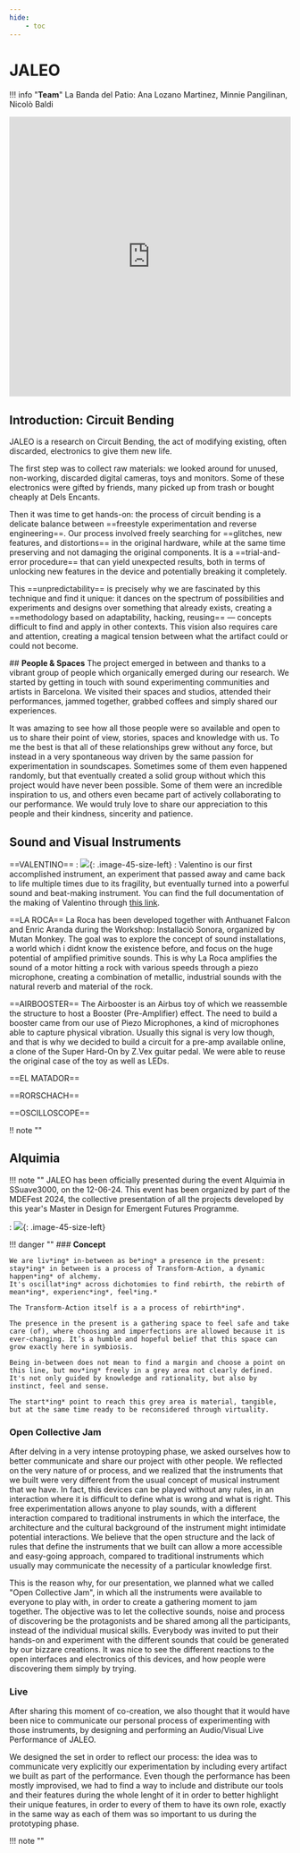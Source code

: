 ```yaml
---
hide:
    - toc
---
```


# **JALEO**

!!! info "**Team**"
     La Banda del Patio: Ana Lozano Martinez, Minnie Pangilinan, Nicolò Baldi

<iframe 
    width="100%" 
    height="500"
    src="https://www.youtube.com/embed/V8TntgS72AU?si=RLyzQFDTJHbDHJP1" 
    title="YouTube video player" 
    frameborder="0" 
    allow="accelerometer; autoplay; clipboard-write; encrypted-media; gyroscope; picture-in-picture; web-share" referrerpolicy="strict-origin-when-cross-origin" 
    allowfullscreen>
</iframe>

## **Introduction: Circuit Bending**

JALEO is a research on Circuit Bending, the act of modifying existing, often discarded, electronics to give them new life. 

The first step was to collect raw materials: we looked around for unused, non-working, discarded digital cameras, toys and monitors. Some of these electronics were gifted by friends, many picked up from trash or bought cheaply at Dels Encants.

Then it was time to get hands-on: the process of circuit bending is a delicate balance between ==freestyle experimentation and reverse engineering==. Our process involved freely searching for ==glitches, new features, and distortions== in the original hardware, while at the same time preserving and not damaging the original components. It is a ==trial-and-error procedure== that can yield unexpected results, both in terms of unlocking new features in the device and potentially breaking it completely.

This ==unpredictability== is precisely why we are fascinated by this technique and find it unique: it dances on the spectrum of possibilities and experiments and designs over something that already exists, creating a ==methodology based on adaptability, hacking, reusing== — concepts  difficult to find and apply in other contexts.
This vision also requires care and attention, creating a magical tension between what the artifact could or could not become. 

## **People & Spaces**
The project emerged in between and thanks to a vibrant group of people which organically emerged during our research.
We started by getting in touch with sound experimenting communities and artists in Barcelona. 
We visited their spaces and studios, attended their performances, jammed together, grabbed coffees and simply shared our experiences. 

It was amazing to see how all those people were so available and open to us to share their point of view, stories, spaces and knowledge with us.
To me the best is that all of these relationships grew without any force, but instead in a very spontaneous way driven by the same passion for experimentation in soundscapes.
Sometimes some of them even happened randomly, but that eventually created a solid group without which this project would have never been possible. 
Some of them were an incredible inspiration to us, and others even became part of actively collaborating to our performance. We would truly love to share our appreciation to this people and their kindness, sincerity and patience.

## **Sound and Visual Instruments**

==VALENTINO==
: ![](../){: .image-45-size-left}
: Valentino is our first accomplished instrument, an experiment that passed away and came back to life multiple times due to its fragility, but eventually turned into a powerful sound and beat-making instrument. 
You can find the full documentation of the making of Valentino through [this link](https://github.com/niente010/Valentino).

==LA ROCA==
La Roca has been developed together with Anthuanet Falcon and Enric Aranda during the Workshop: Installaciò Sonora, organized by Mutan Monkey. 
The goal was to explore the concept of sound installations, a world which i didnt know the existence before, and focus on the huge potential of amplified primitive sounds. 
This is why La Roca amplifies the sound of a motor hitting a rock with various speeds through a piezo microphone, creating a combination of metallic, industrial sounds with the natural reverb and material of the rock.

==AIRBOOSTER==
The Airbooster is an Airbus toy of which we reassemble the structure to host a Booster (Pre-Amplifier) effect.
The need to build a booster came from our use of Piezo Microphones, a kind of microphones able to capture physical vibration. Usually this signal is very low though, and that is why we decided to build a circuit for a pre-amp available online, a clone of the Super Hard-On by Z.Vex guitar pedal. We were able to reuse the original case of the toy as well as LEDs.

==EL MATADOR==

==RORSCHACH==

==OSCILLOSCOPE==

!! note "" 

## **Alquimia**

!!! note "" 
    JALEO has been officially presented during the event Alquimia in SSuave3000, on the 12-06-24.
    This event has been organized by part of the MDEFest 2024, the collective presentation of all the projects developed by this year's Master in Design for Emergent Futures Programme.


: ![](../){: .image-45-size-left}

!!! danger ""
    ### **Concept**

    We are liv*ing* in-between as be*ing* a presence in the present: stay*ing* in between is a process of Transform-Action, a dynamic happen*ing* of alchemy. 
    It's oscillat*ing* across dichotomies to find rebirth, the rebirth of mean*ing*, experienc*ing*, feel*ing.*

    The Transform-Action itself is a a process of rebirth*ing*. 

    The presence in the present is a gathering space to feel safe and take care (of), where choosing and imperfections are allowed because it is ever-changing. It’s a humble and hopeful belief that this space can grow exactly here in symbiosis.

    Being in-between does not mean to find a margin and choose a point on this line, but mov*ing* freely in a grey area not clearly defined. It's not only guided by knowledge and rationality, but also by instinct, feel and sense. 

    The start*ing* point to reach this grey area is material, tangible, but at the same time ready to be reconsidered through virtuality.

### **Open Collective Jam**

After delving in a very intense protoyping phase, we asked ourselves how to better communicate and share our project with other people. 
We reflected on the very nature of or process, and we realized that the instruments that we built were very different from the usual concept of musical instrument that we have. 
In fact, this devices can be played without any rules, in an interaction where it is difficult to define what is wrong and what is right. This free experimentation allows anyone to play sounds, with a different interaction compared to traditional instruments in which the interface, the architecture and the cultural background of the instrument might intimidate potential interactions. 
We believe that the open structure and the lack of rules that define the instruments that we built can allow a more accessible and easy-going approach, compared to traditional instruments which usually may communicate the necessity of a particular knowledge first.

This is the reason why, for our presentation, we planned what we called "Open Collective Jam", in which all the instruments were available to everyone to play with, in order to create a gathering moment to jam together. 
The objective was to let the collective sounds, noise and process of discovering be the protagonists and be shared among all the participants, instead of the individual musical skills.
Everybody was invited to put their hands-on and experiment with the different sounds that could be generated by our bizzare creations. It was nice to see the different reactions to the open interfaces and electronics of this devices, and how people were discovering them simply by trying.

### **Live**
After sharing this moment of co-creation, we also thought that it would have been nice to communicate our personal process of experimenting with those instruments, by designing and performing an Audio/Visual Live Performance of JALEO.

We designed the set in order to reflect our process: the idea was to communicate very explicitly our experimentation by including every artifact we built as part of the performance. Even though the performance has been mostly improvised, we had to find a way to include and distribute our tools and their features during the whole lenght of it in order to better highlight their unique features, in order to every of them to have its own role, exactly in the same way as each of them was so important to us during the prototyping phase.

!!! note ""
